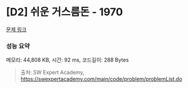 # [D2] 쉬운 거스름돈 - 1970 

[문제 링크](https://swexpertacademy.com/main/code/problem/problemDetail.do?contestProbId=AV5PsIl6AXIDFAUq) 

### 성능 요약

메모리: 44,808 KB, 시간: 92 ms, 코드길이: 288 Bytes



> 출처: SW Expert Academy, https://swexpertacademy.com/main/code/problem/problemList.do